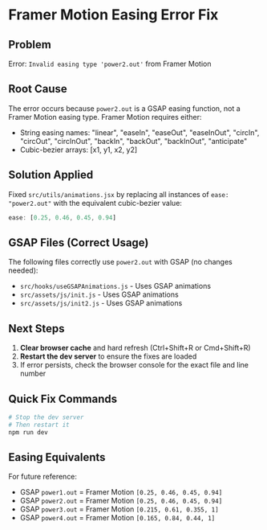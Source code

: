 # Framer Motion Easing Error Fix

## Problem
Error: `Invalid easing type 'power2.out'` from Framer Motion

## Root Cause
The error occurs because `power2.out` is a GSAP easing function, not a Framer Motion easing type. Framer Motion requires either:
- String easing names: "linear", "easeIn", "easeOut", "easeInOut", "circIn", "circOut", "circInOut", "backIn", "backOut", "backInOut", "anticipate"
- Cubic-bezier arrays: [x1, y1, x2, y2]

## Solution Applied
Fixed `src/utils/animations.jsx` by replacing all instances of `ease: "power2.out"` with the equivalent cubic-bezier value:
```javascript
ease: [0.25, 0.46, 0.45, 0.94]
```

## GSAP Files (Correct Usage)
The following files correctly use `power2.out` with GSAP (no changes needed):
- `src/hooks/useGSAPAnimations.js` - Uses GSAP animations
- `src/assets/js/init.js` - Uses GSAP animations
- `src/assets/js/init2.js` - Uses GSAP animations

## Next Steps
1. **Clear browser cache** and hard refresh (Ctrl+Shift+R or Cmd+Shift+R)
2. **Restart the dev server** to ensure the fixes are loaded
3. If error persists, check the browser console for the exact file and line number

## Quick Fix Commands
```bash
# Stop the dev server
# Then restart it
npm run dev
```

## Easing Equivalents
For future reference:
- GSAP `power1.out` = Framer Motion `[0.25, 0.46, 0.45, 0.94]`
- GSAP `power2.out` = Framer Motion `[0.25, 0.46, 0.45, 0.94]`
- GSAP `power3.out` = Framer Motion `[0.215, 0.61, 0.355, 1]`
- GSAP `power4.out` = Framer Motion `[0.165, 0.84, 0.44, 1]`

